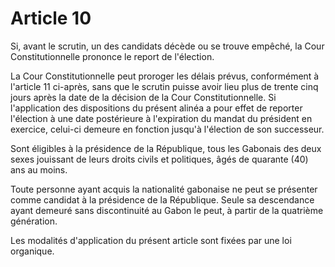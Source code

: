 # Article 10

Si, avant le scrutin, un des candidats décède ou se trouve empêché, la Cour Constitutionnelle prononce le report de l'élection.

La Cour Constitutionnelle peut proroger les délais prévus, conformément à l'article 11
ci-après, sans que le scrutin puisse avoir lieu plus de trente cinq jours après la date
de la décision de la Cour Constitutionnelle. Si l'application des dispositions du
présent alinéa a pour effet de reporter l'élection à une date postérieure à l'expiration
du mandat du président en exercice, celui-ci demeure en fonction jusqu'à l'élection
de son successeur.

Sont éligibles à la présidence de la République, tous les Gabonais des deux sexes
jouissant de leurs droits civils et politiques, âgés de quarante (40) ans au moins.

Toute personne ayant acquis la nationalité gabonaise ne peut se présenter comme
candidat à la présidence de la République. Seule sa descendance ayant demeuré
sans discontinuité au Gabon le peut, à partir de la quatrième génération.

Les modalités d'application du présent article sont fixées par une loi organique.